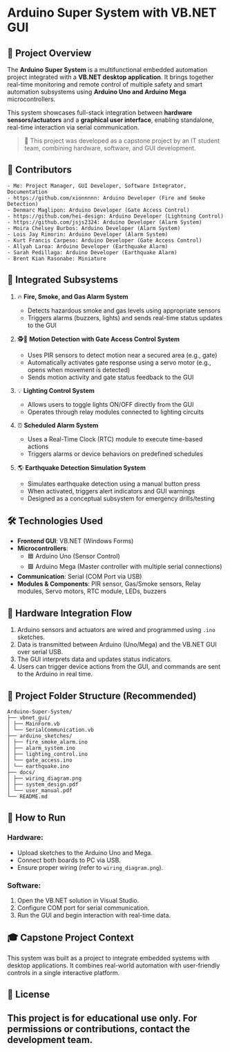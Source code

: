 #  Arduino Super System with VB.NET GUI

## 📌 Project Overview
The **Arduino Super System** is a multifunctional embedded automation project integrated with a **VB.NET desktop application**. It brings together real-time monitoring and remote control of multiple safety and smart automation subsystems using **Arduino Uno and Arduino Mega** microcontrollers.

This system showcases full-stack integration between **hardware sensors/actuators** and a **graphical user interface**, enabling standalone, real-time interaction via serial communication.

> 📝 This project was developed as a capstone project by an IT student team, combining hardware, software, and GUI development.

## 👥 Contributors
```
- Me: Project Manager, GUI Developer, Software Integrator, Documentation
- https://github.com/xionnnnn: Arduino Developer (Fire and Smoke Detection)
- Denmarc Maglipon: Arduino Developer (Gate Access Control)
- https://github.com/hei-design: Arduino Developer (Lightning Control)
- https://github.com/jsjs2324: Arduino Developer (Alarm System)
- Moira Chelsey Burbos: Arduino Developer (Alarm System)
- Lois Jay Rimorin: Arduino Developer (Alarm System)
- Kurt Francis Carpeso: Arduino Developer (Gate Access Control)
- Allyah Laroa: Arduino Developer (Earthquake Alarm)
- Sarah Pedillaga: Arduino Developer (Earthquake Alarm)
- Brent Kian Rasonabe: Miniature
```

## 🧩 Integrated Subsystems

1. 🔥 **Fire, Smoke, and Gas Alarm System**  
   - Detects hazardous smoke and gas levels using appropriate sensors  
   - Triggers alarms (buzzers, lights) and sends real-time status updates to the GUI

2. 🕵️🚪 **Motion Detection with Gate Access Control System**  
   - Uses PIR sensors to detect motion near a secured area (e.g., gate)  
   - Automatically activates gate response using a servo motor (e.g., opens when movement is detected)  
   - Sends motion activity and gate status feedback to the GUI

3. 💡 **Lighting Control System**  
   - Allows users to toggle lights ON/OFF directly from the GUI  
   - Operates through relay modules connected to lighting circuits

4. ⏰ **Scheduled Alarm System**  
   - Uses a Real-Time Clock (RTC) module to execute time-based actions  
   - Triggers alarms or device behaviors on predefined schedules

5. 🌎 **Earthquake Detection Simulation System**  
   - Simulates earthquake detection using a manual button press  
   - When activated, triggers alert indicators and GUI warnings  
   - Designed as a conceptual subsystem for emergency drills/testing


## 🛠️ Technologies Used
- **Frontend GUI**: VB.NET (Windows Forms)
- **Microcontrollers**: 
  - 🟦 Arduino Uno (Sensor Control)
  - 🟩 Arduino Mega (Master controller with multiple serial connections)
- **Communication**: Serial (COM Port via USB)
- **Modules & Components**: PIR sensor, Gas/Smoke sensors, Relay modules, Servo motors, RTC module, LEDs, buzzers

## 🔌 Hardware Integration Flow
1. Arduino sensors and actuators are wired and programmed using `.ino` sketches.
2. Data is transmitted between Arduino (Uno/Mega) and the VB.NET GUI over serial USB.
3. The GUI interprets data and updates status indicators.
4. Users can trigger device actions from the GUI, and commands are sent to the Arduino in real time.

## 📁 Project Folder Structure (Recommended)
```
Arduino-Super-System/
├── vbnet_gui/
│ ├── MainForm.vb
│ └── SerialCommunication.vb
├── arduino_sketches/
│ ├── fire_smoke_alarm.ino
│ ├── alarm_system.ino
│ ├── lighting_control.ino
│ └── gate_access.ino
│ └── earthquake.ino
├── docs/
│ ├── wiring_diagram.png
│ ├── system_design.pdf
│ └── user_manual.pdf
└── README.md
```

## 🧪 How to Run
### Hardware:
- Upload sketches to the Arduino Uno and Mega.
- Connect both boards to PC via USB.
- Ensure proper wiring (refer to `wiring_diagram.png`).

### Software:
1. Open the VB.NET solution in Visual Studio.
2. Configure COM port for serial communication.
3. Run the GUI and begin interaction with real-time data.

## 🎓 Capstone Project Context
This system was built as a project to integrate embedded systems with desktop applications. It combines real-world automation with user-friendly controls in a single interactive platform.

## 📜 License
This project is for educational use only. For permissions or contributions, contact the development team.
---
